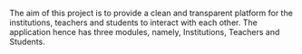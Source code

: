 The aim of this project is to provide a clean and transparent platform for the institutions, teachers and students to interact with each other. The application hence has three modules, namely, Institutions, Teachers and Students.
